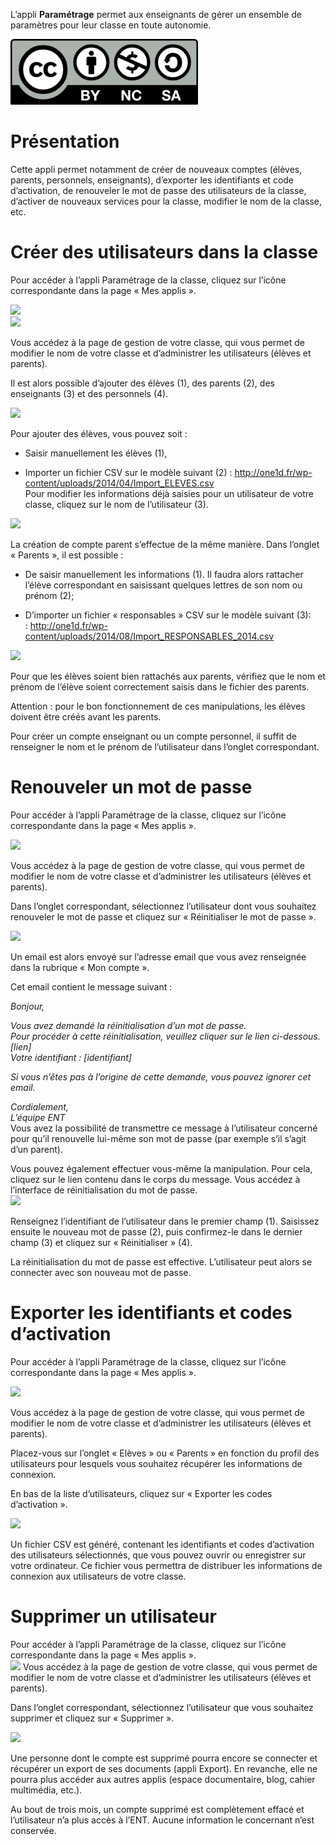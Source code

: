 L’appli **Paramétrage** permet aux enseignants de gérer un ensemble de paramètres pour leur classe en toute autonomie.

![](.gitbook/assets/CC-BY-NC-SA-3.0-FR-300x105.png)

Présentation
============

Cette appli permet notamment de créer de nouveaux comptes (élèves, parents, personnels, enseignants), d’exporter les identifiants et code d’activation, de renouveler le mot de passe des utilisateurs de la classe, d’activer de nouveaux services pour la classe, modifier le nom de la classe, etc.

Créer des utilisateurs dans la classe
=====================================

Pour accéder à l’appli Paramétrage de la classe, cliquez sur l’icône correspondante dans la page « Mes applis ».

![](.gitbook/assets/p1.png)  
![](.gitbook/assets/p2.png)

Vous accédez à la page de gestion de votre classe, qui vous permet de modifier le nom de votre classe et d’administrer les utilisateurs (élèves et parents).

Il est alors possible d’ajouter des élèves (1), des parents (2), des enseignants (3) et des personnels (4).

![](.gitbook/assets/p3.png)

Pour ajouter des élèves, vous pouvez soit :

-   Saisir manuellement les élèves (1),

-   Importer un fichier CSV sur le modèle suivant (2) : http://one1d.fr/wp-content/uploads/2014/04/Import_ELEVES.csv  
    Pour modifier les informations déjà saisies pour un utilisateur de votre classe, cliquez sur le nom de l’utilisateur (3).

![](.gitbook/assets/p4.png)

La création de compte parent s’effectue de la même manière. Dans l’onglet « Parents », il est possible :

-   De saisir manuellement les informations (1). Il faudra alors rattacher l’élève correspondant en saisissant quelques lettres de son nom ou prénom (2);

-   D’importer un fichier « responsables » CSV sur le modèle suivant (3): : http://one1d.fr/wp-content/uploads/2014/08/Import_RESPONSABLES_2014.csv

![](.gitbook/assets/p5.png)

Pour que les élèves soient bien rattachés aux parents, vérifiez que le nom et prénom de l’élève soient correctement saisis dans le fichier des parents.

Attention : pour le bon fonctionnement de ces manipulations, les élèves doivent être créés avant les parents.

Pour créer un compte enseignant ou un compte personnel, il suffit de renseigner le nom et le prénom de l’utilisateur dans l’onglet correspondant.

Renouveler un mot de passe
==========================

Pour accéder à l’appli Paramétrage de la classe, cliquez sur l’icône correspondante dans la page « Mes applis ».

![](.gitbook/assets/p6.png)

Vous accédez à la page de gestion de votre classe, qui vous permet de modifier le nom de votre classe et d’administrer les utilisateurs (élèves et parents).

Dans l’onglet correspondant, sélectionnez l’utilisateur dont vous souhaitez renouveler le mot de passe et cliquez sur « Réinitialiser le mot de passe ».

![](.gitbook/assets/p7.png)

Un email est alors envoyé sur l’adresse email que vous avez renseignée dans la rubrique « Mon compte ».

Cet email contient le message suivant :

*Bonjour,*

*Vous avez demandé la réinitialisation d’un mot de passe.  
Pour procéder à cette réinitialisation, veuillez cliquer sur le lien ci-dessous.  
\[lien\]  
Votre identifiant : \[identifiant\]*

*Si vous n’êtes pas à l’origine de cette demande, vous pouvez ignorer cet email.*

*Cordialement,  
L’équipe ENT*  
Vous avez la possibilité de transmettre ce message à l’utilisateur concerné pour qu’il renouvelle lui-même son mot de passe (par exemple s’il s’agit d’un parent).

Vous pouvez également effectuer vous-même la manipulation. Pour cela, cliquez sur le lien contenu dans le corps du message. Vous accédez à l’interface de réinitialisation du mot de passe.  
![](.gitbook/assets/p8.png)

Renseignez l’identifiant de l’utilisateur dans le premier champ (1). Saisissez ensuite le nouveau mot de passe (2), puis confirmez-le dans le dernier champ (3) et cliquez sur « Réinitialiser » (4).

La réinitialisation du mot de passe est effective. L’utilisateur peut alors se connecter avec son nouveau mot de passe.

Exporter les identifiants et codes d’activation
===============================================

Pour accéder à l’appli Paramétrage de la classe, cliquez sur l’icône correspondante dans la page « Mes applis ».

![](.gitbook/assets/p9.png)

Vous accédez à la page de gestion de votre classe, qui vous permet de modifier le nom de votre classe et d’administrer les utilisateurs (élèves et parents).

Placez-vous sur l’onglet « Elèves » ou « Parents » en fonction du profil des utilisateurs pour lesquels vous souhaitez récupérer les informations de connexion.

En bas de la liste d’utilisateurs, cliquez sur « Exporter les codes d’activation ».

![](.gitbook/assets/p10.png)

Un fichier CSV est généré, contenant les identifiants et codes d’activation des utilisateurs sélectionnés, que vous pouvez ouvrir ou enregistrer sur votre ordinateur. Ce fichier vous permettra de distribuer les informations de connexion aux utilisateurs de votre classe.

Supprimer un utilisateur
========================

Pour accéder à l’appli Paramétrage de la classe, cliquez sur l’icône correspondante dans la page « Mes applis ».  
![](.gitbook/assets/p9.png) Vous accédez à la page de gestion de votre classe, qui vous permet de modifier le nom de votre classe et d’administrer les utilisateurs (élèves et parents).

Dans l’onglet correspondant, sélectionnez l’utilisateur que vous souhaitez supprimer et cliquez sur « Supprimer ».

![](.gitbook/assets/p111.png)

Une personne dont le compte est supprimé pourra encore se connecter et récupérer un export de ses documents (appli Export). En revanche, elle ne pourra plus accéder aux autres applis (espace documentaire, blog, cahier multimédia, etc.).

Au bout de trois mois, un compte supprimé est complètement effacé et l’utilisateur n’a plus accès à l’ENT. Aucune information le concernant n’est conservée.
